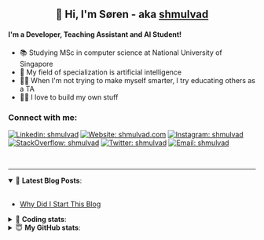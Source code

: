 <h2 align="center">
	👋 Hi, I'm Søren - aka <a href="https://shmulvad.com">shmulvad</a>
</h2>

#### I'm a Developer, Teaching Assistant and AI Student!
- 📚 Studying MSc in computer science at National University of Singapore
- 🧠 My field of specialization is artificial intelligence
- 👨‍🏫 When I'm not trying to make myself smarter, I try educating others as a TA
- 👨‍💻 I love to build my own stuff

### Connect with me:

[![Linkedin: shmulvad](https://img.shields.io/badge/shmulvad-blue?style=flat&logo=Linkedin&logoColor=white)][linkedin]
[![Website: shmulvad.com](https://img.shields.io/badge/shmulvad.com-47CCCC?&style=flat&logo=Google-Chrome&logoColor=white)][website]
[![Instagram: shmulvad](https://img.shields.io/badge/-@shmulvad-purple?style=flat&logo=Instagram&logoColor=white)][instagram]
[![StackOverflow: shmulvad](https://img.shields.io/badge/shmulvad-FE7A16?style=flat&logo=stack-overflow&logoColor=white)][stackOverflow]
[![Twitter: shmulvad](https://img.shields.io/badge/@shmulvad-1ca0f1?style=flat&logo=twitter&logoColor=white)][twitter]
[![Email: shmulvad](https://img.shields.io/badge/shmulvad-D14836?style=flat&logo=gmail&logoColor=white)][mail]

<br />

---

<details open>
 <summary>📕 <b>Latest Blog Posts</b>: </summary>

<br>

<!-- BLOG-POST-LIST:START -->
- [Why Did I Start This Blog](https://shmulvad.com/blog/why-did-start-this-blog)
<!-- BLOG-POST-LIST:END -->

</details>

<!-- --- -->

<details>
 <summary>🤖 <b>Coding stats</b>: </summary>

<br>

<!--START_SECTION:waka-->
**I'm a Night 🦉** 

```text
🌞 Morning    96 commits     ██░░░░░░░░░░░░░░░░░░░░░░░   8.47% 
🌆 Daytime    446 commits    █████████░░░░░░░░░░░░░░░░   39.33% 
🌃 Evening    383 commits    ████████░░░░░░░░░░░░░░░░░   33.77% 
🌙 Night      209 commits    ████░░░░░░░░░░░░░░░░░░░░░   18.43%

```


📊 **This Week I Spent My Time On** 

```text
💬 Programming Languages: 
C++                      8 hrs 10 mins       ██████████░░░░░░░░░░░░░░░   39.63% 
Other                    5 hrs 52 mins       ███████░░░░░░░░░░░░░░░░░░   28.48% 
XQuery                   2 hrs 10 mins       ██░░░░░░░░░░░░░░░░░░░░░░░   10.51% 
Python                   2 hrs 4 mins        ██░░░░░░░░░░░░░░░░░░░░░░░   10.1% 
Text                     1 hr 1 min          █░░░░░░░░░░░░░░░░░░░░░░░░   4.95%

🔥 Editors: 
VS Code                  11 hrs 49 mins      ██████████████░░░░░░░░░░░   57.38% 
Zsh                      5 hrs 48 mins       ███████░░░░░░░░░░░░░░░░░░   28.16% 
Sublime Text             2 hrs 58 mins       ███░░░░░░░░░░░░░░░░░░░░░░   14.45%

🐱‍💻 Projects: 
Project                  10 hrs 32 mins      ████████████░░░░░░░░░░░░░   51.09% 
Terminal                 3 hrs 19 mins       ████░░░░░░░░░░░░░░░░░░░░░   16.11% 
Unknown Project          2 hrs 19 mins       ██░░░░░░░░░░░░░░░░░░░░░░░   11.3% 
Submissions              2 hrs 4 mins        ██░░░░░░░░░░░░░░░░░░░░░░░   10.09% 
extra                    44 mins             █░░░░░░░░░░░░░░░░░░░░░░░░   3.57%

```


 Last Updated on 03/11/2021
<!--END_SECTION:waka-->

</details>

<!-- --- -->

<details>
 <summary>😇 <b>My GitHub stats</b>: </summary>

<br>

<img align="left" alt="shmulvad's Github Stats" src="https://github-readme-stats.vercel.app/api?username=shmulvad&show_icons=true&hide_border=true" />

</details>



[website]: https://shmulvad.com
[twitter]: https://twitter.com/shmulvad
[linkedin]: https://linkedin.com/in/shmulvad
[instagram]: https://instagram.com/shmulvad
[stackOverflow]: https://stackoverflow.com/users/9248793/shmulvad
[mail]: mailto:shmulvad@gmail.com
[github]: https://github.com/shmulvad

